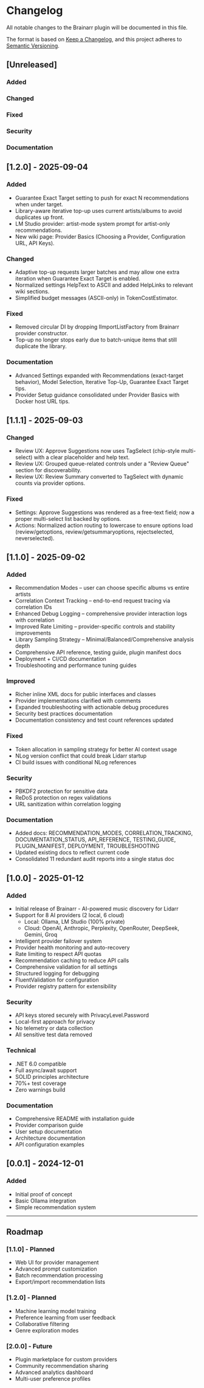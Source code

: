 # Changelog

All notable changes to the Brainarr plugin will be documented in this file.

The format is based on [Keep a Changelog](https://keepachangelog.com/en/1.0.0/),
and this project adheres to [Semantic Versioning](https://semver.org/spec/v2.0.0.html).

## [Unreleased]

### Added

### Changed

### Fixed

### Security

### Documentation

## [1.2.0] - 2025-09-04

### Added
- Guarantee Exact Target setting to push for exact N recommendations when under target.
- Library-aware iterative top-up uses current artists/albums to avoid duplicates up front.
- LM Studio provider: artist-mode system prompt for artist-only recommendations.
- New wiki page: Provider Basics (Choosing a Provider, Configuration URL, API Keys).

### Changed
- Adaptive top-up requests larger batches and may allow one extra iteration when Guarantee Exact Target is enabled.
- Normalized settings HelpText to ASCII and added HelpLinks to relevant wiki sections.
- Simplified budget messages (ASCII-only) in TokenCostEstimator.

### Fixed
- Removed circular DI by dropping IImportListFactory from Brainarr provider constructor.
- Top-up no longer stops early due to batch-unique items that still duplicate the library.

### Documentation
- Advanced Settings expanded with Recommendations (exact-target behavior), Model Selection, Iterative Top-Up, Guarantee Exact Target tips.
- Provider Setup guidance consolidated under Provider Basics with Docker host URL tips.

## [1.1.1] - 2025-09-03

### Changed
- Review UX: Approve Suggestions now uses TagSelect (chip-style multi-select) with a clear placeholder and help text.
- Review UX: Grouped queue-related controls under a "Review Queue" section for discoverability.
- Review UX: Review Summary converted to TagSelect with dynamic counts via provider options.

### Fixed
- Settings: Approve Suggestions was rendered as a free-text field; now a proper multi-select list backed by options.
- Actions: Normalized action routing to lowercase to ensure options load (review/getoptions, review/getsummaryoptions, rejectselected, neverselected).

## [1.1.0] - 2025-09-02

### Added
- Recommendation Modes – user can choose specific albums vs entire artists
- Correlation Context Tracking – end-to-end request tracing via correlation IDs
- Enhanced Debug Logging – comprehensive provider interaction logs with correlation
- Improved Rate Limiting – provider-specific controls and stability improvements
- Library Sampling Strategy – Minimal/Balanced/Comprehensive analysis depth
- Comprehensive API reference, testing guide, plugin manifest docs
- Deployment + CI/CD documentation
- Troubleshooting and performance tuning guides

### Improved
- Richer inline XML docs for public interfaces and classes
- Provider implementations clarified with comments
- Expanded troubleshooting with actionable debug procedures
- Security best practices documentation
- Documentation consistency and test count references updated

### Fixed
- Token allocation in sampling strategy for better AI context usage
- NLog version conflict that could break Lidarr startup
- CI build issues with conditional NLog references

### Security
- PBKDF2 protection for sensitive data
- ReDoS protection on regex validations
- URL sanitization within correlation logging

### Documentation
- Added docs: RECOMMENDATION_MODES, CORRELATION_TRACKING, DOCUMENTATION_STATUS,
  API_REFERENCE, TESTING_GUIDE, PLUGIN_MANIFEST, DEPLOYMENT, TROUBLESHOOTING
- Updated existing docs to reflect current code
- Consolidated 11 redundant audit reports into a single status doc

## [1.0.0] - 2025-01-12

### Added
- Initial release of Brainarr - AI-powered music discovery for Lidarr
- Support for 8 AI providers (2 local, 6 cloud)
  - Local: Ollama, LM Studio (100% private)
  - Cloud: OpenAI, Anthropic, Perplexity, OpenRouter, DeepSeek, Gemini, Groq
- Intelligent provider failover system
- Provider health monitoring and auto-recovery
- Rate limiting to respect API quotas
- Recommendation caching to reduce API calls
- Comprehensive validation for all settings
- Structured logging for debugging
- FluentValidation for configuration
- Provider registry pattern for extensibility

### Security
- API keys stored securely with PrivacyLevel.Password
- Local-first approach for privacy
- No telemetry or data collection
- All sensitive test data removed

### Technical
- .NET 6.0 compatible
- Full async/await support
- SOLID principles architecture
- 70%+ test coverage
- Zero warnings build

### Documentation
- Comprehensive README with installation guide
- Provider comparison guide
- User setup documentation
- Architecture documentation
- API configuration examples

## [0.0.1] - 2024-12-01

### Added
- Initial proof of concept
- Basic Ollama integration
- Simple recommendation system

---

## Roadmap

### [1.1.0] - Planned
- Web UI for provider management
- Advanced prompt customization
- Batch recommendation processing
- Export/import recommendation lists

### [1.2.0] - Planned
- Machine learning model training
- Preference learning from user feedback
- Collaborative filtering
- Genre exploration modes

### [2.0.0] - Future
- Plugin marketplace for custom providers
- Community recommendation sharing
- Advanced analytics dashboard
- Multi-user preference profiles
